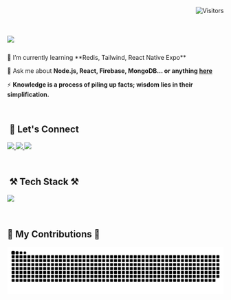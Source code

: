 <div align="right">
    
![Visitors](https://api.visitorbadge.io/api/visitors?path=https%3A%2F%2Fgithub.com%2FGlobski%2FGlobski%2F&label=VISITORS&countColor=%232ccce4)

</div>

<h1 align="left">
    <img src="https://readme-typing-svg.herokuapp.com/?font=Righteous&size=30&center=true&vCenter=true&width=500&height=70&duration=4000&lines=Hi,+I'm+Gloria+Ogunsemore👋;Welcome+to+my+GitHub+Profile;" />
</h1>

<p align="left">
 🌱 I’m currently learning **Redis, Tailwind, React Native Expo**

 💬 Ask me about **Node.js, React, Firebase, MongoDB... or anything [here](https://github.com/Globski/Globski/issues)**

 ⚡ **Knowledge is a process of piling up facts; wisdom lies in their simplification.**
 </p>
<br \>

 <h2 align="left">&nbsp;🥂 Let's Connect </h2>
<p align="left"> 
  <a href="mailto:gloria.ogunsemore@gmail.com">
    <img src="https://img.shields.io/badge/Gmail-333333?style=for-the-badge&logo=gmail&logoColor=red" />
  </a>
  <a href="https://www.linkedin.com/in/gloria-ogunsemore-133b74286/" target="_blank">
    <img src="https://img.shields.io/badge/LinkedIn-0077B5?style=for-the-badge&logo=linkedin&logoColor=white" target="_blank" />
  </a>
  <a href="https://github.com/Globski/alx-pre_course" target="_blank">
     <img src="https://img.shields.io/badge/Portfolio-FF5722?style=for-the-badge&logo=todoist&logoColor=white" target="_blank" /> 
      <!-- sqlite, safari, google-chrome are other good icon options -->
  </a>

</p>
<br \>

<h2 align="left">&nbsp;⚒️ Tech Stack ⚒️</h2>
<p align="left">
        <img src="https://skillicons.dev/icons?i=nodejs,github,python,javascript,typescript,express,firebase,mongodb,c,java,react,r,bootstrap,mui,mysql,flask,html,css,vscode,figma,git" />
    
</p>
<br \>

<p align="left">
  <h2>🐍 My Contributions 🐍</h2>
  <img alt="snake eating my contributions" src="https://raw.githubusercontent.com/salesp07/salesp07/output/github-contribution-grid-snake.svg" />
</p>

